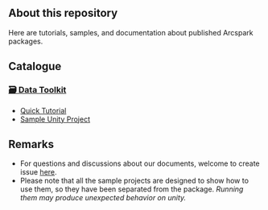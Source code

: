 ## About this repository

Here are tutorials, samples, and documentation about published Arcspark packages.

## Catalogue

### [🗃️ Data Toolkit](https://assetstore.unity.com/packages/slug/224909) 
- [Quick Tutorial](https://github.com/Arcspak/Tutorials/blob/main/Data_Toolkit/Data_Toolkit_Quick_Tutorial.pdf)
- [Sample Unity Project](https://github.com/Arcspak/Tutorials/blob/main/Data_Toolkit/Data_Toolkit_Sample)

## Remarks

- For questions and discussions about our documents, welcome to create issue [here](https://github.com/Arcspak/Tutorials/issues).
- Please note that all the sample projects are designed to show how to use them, so they have been separated from the package.
*Running them may produce unexpected behavior on unity.*
